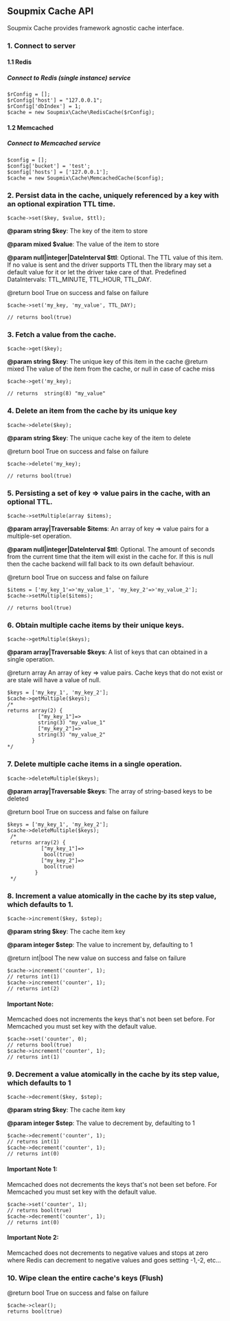 ## Soupmix Cache API

Soupmix Cache provides framework agnostic cache interface. 

### 1. Connect to server

#### 1.1 Redis

##### Connect to Redis (single instance) service 

```
$rConfig = [];
$rConfig['host'] = "127.0.0.1";
$rConfig['dbIndex'] = 1;
$cache = new Soupmix\Cache\RedisCache($rConfig);
```



#### 1.2 Memcached

##### Connect to Memcached service

```
$config = [];
$config['bucket'] = 'test';
$config['hosts'] = ['127.0.0.1'];
$cache = new Soupmix\Cache\MemcachedCache($config);
```


### 2. Persist data in the cache, uniquely referenced by a key with an optional expiration TTL time.

```
$cache->set($key, $value, $ttl);
```

**@param string $key**: The key of the item to store

**@param mixed $value**: The value of the item to store

**@param null|integer|DateInterval $ttl**: Optional. The TTL value of this item. If no value is sent and the driver supports TTL then the library may set a default value for it or let the driver take care of that. Predefined DataIntervals: TTL_MINUTE, TTL_HOUR, TTL_DAY.

@return bool True on success and false on failure


```
$cache->set('my_key, 'my_value', TTL_DAY);

// returns bool(true)
```

### 3. Fetch a value from the cache.

```
$cache->get($key);
```

**@param string $key**: The unique key of this item in the cache
@return mixed The value of the item from the cache, or null in case of cache miss

```
$cache->get('my_key);

// returns  string(8) "my_value"
```

### 4. Delete an item from the cache by its unique key

```
$cache->delete($key);
```

**@param string $key**: The unique cache key of the item to delete

@return bool True on success and false on failure

```
$cache->delete('my_key);

// returns bool(true)
```

### 5. Persisting a set of key => value pairs in the cache, with an optional TTL.

```
$cache->setMultiple(array $items);
```

**@param array|Traversable $items**: An array of key => value pairs for a multiple-set operation.

**@param null|integer|DateInterval $ttl**: Optional. The amount of seconds from the current time that the item will exist in the cache for. If this is null then the cache backend will fall back to its own default behaviour.

@return bool True on success and false on failure
```
$items = ['my_key_1'=>'my_value_1', 'my_key_2'=>'my_value_2'];
$cache->setMultiple($items);

// returns bool(true)
```

### 6. Obtain multiple cache items by their unique keys.

```
$cache->getMultiple($keys);
```

**@param array|Traversable $keys**: A list of keys that can obtained in a single operation.

@return array An array of key => value pairs. Cache keys that do not exist or are stale will have a value of null.

```
$keys = ['my_key_1', 'my_key_2'];
$cache->getMultiple($keys);
/*
returns array(2) {
          ["my_key_1"]=>
          string(3) "my_value_1"
          ["my_key_2"]=>
          string(3) "my_value_2"
        }
*/
```

### 7. Delete multiple cache items in a single operation.

```
$cache->deleteMultiple($keys);
```

**@param array|Traversable $keys**: The array of string-based keys to be deleted

@return bool True on success and false on failure

```
$keys = ['my_key_1', 'my_key_2'];
$cache->deleteMultiple($keys);
 /*
 returns array(2) {
           ["my_key_1"]=>
            bool(true)
           ["my_key_2"]=>
            bool(true)
         }
 */
```

### 8. Increment a value atomically in the cache by its step value, which defaults to 1.
```
$cache->increment($key, $step);
```
**@param string  $key**: The cache item key

**@param integer $step**: The value to increment by, defaulting to 1

@return int|bool The new value on success and false on failure

```
$cache->increment('counter', 1);
// returns int(1)
$cache->increment('counter', 1);
// returns int(2)
```

#### Important Note:

Memcached does not increments the keys that's not been set before. For Memcached you must set key with the default value.

```
$cache->set('counter', 0);
// returns bool(true)
$cache->increment('counter', 1);
// returns int(1)
```

    
### 9. Decrement a value atomically in the cache by its step value, which defaults to 1

```
$cache->decrement($key, $step);
```

**@param string  $key**:  The cache item key

**@param integer $step**: The value to decrement by, defaulting to 1
```
$cache->decrement('counter', 1);
// returns int(1)
$cache->decrement('counter', 1);
// returns int(0)
```

#### Important Note 1:

Memcached does not decrements the keys that's not been set before. For Memcached you must set key with the default value.

```
$cache->set('counter', 1);
// returns bool(true)
$cache->decrement('counter', 1);
// returns int(0)
```

#### Important Note 2:

Memcached does not decrements to negative values and stops at zero where Redis can decrement to negative values and goes setting -1,-2, etc...
    
### 10. Wipe clean the entire cache's keys (Flush)

@return bool True on success and false on failure

```
$cache->clear();
returns bool(true)
```